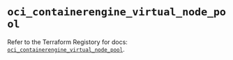 # `oci_containerengine_virtual_node_pool`

Refer to the Terraform Registory for docs: [`oci_containerengine_virtual_node_pool`](https://registry.terraform.io/providers/oracle/oci/6.18.0/docs/resources/containerengine_virtual_node_pool).
